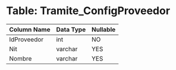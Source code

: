# Table: Tramite_ConfigProveedor

| Column Name | Data Type | Nullable |
|-------------|-----------|----------|
| IdProveedor | int | NO |
| Nit | varchar | YES |
| Nombre | varchar | YES |
